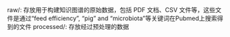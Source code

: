 raw/: 存放用于构建知识图谱的原始数据，包括 PDF 文档、CSV 文件等，这些文件是通过“feed efficiency”, “pig” and “microbiota”等关键词在Pubmed上搜索得到的文件
processed/: 存放经过预处理的数据